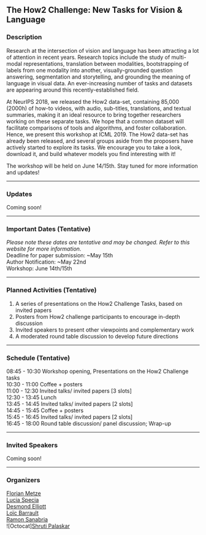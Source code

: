 ## The How2 Challenge: New Tasks for Vision & Language 

### Description
Research at the intersection of vision and language has been attracting a lot of attention in recent years. Research topics include the study of multi-modal representations, translation between modalities, bootstrapping of labels from one modality into another, visually-grounded question answering, segmentation and storytelling, and grounding the meaning of language in visual data. An ever-increasing number of tasks and datasets are appearing around this
recently-established field.

At NeurIPS 2018, we released the How2 data-set, containing 85,000 (2000h) of how-to videos, with audio, sub-titles, translations, and textual summaries, making it an ideal resource to bring together researchers working on these separate tasks. We hope that a common dataset will facilitate comparisons of tools and algorithms, and foster collaboration. Hence, we present this workshop at ICML 2019. The How2 data-set has already been released, and several groups aside from the proposers have actively started to explore its tasks. We encourage you to take a look, download it, and build whatever models you find interesting with it!

The workshop will be held on June 14/15th. Stay tuned for more information and updates!

* * *

### Updates
Coming soon!

* * *

### Important Dates (Tentative)
*Please note these dates are tentative and may be changed. 
Refer to this website for more information.*    
Deadline for paper submission: ~May 15th  
Author Notification: ~May 22nd  
Workshop: June 14th/15th  

* * *

### Planned Activities (Tentative)
1. A series of presentations on the How2 Challenge Tasks, based on invited papers  
2. Posters from How2 challenge participants to encourage in-depth discussion  
3. Invited speakers to present other viewpoints and complementary work  
4. A moderated round table discussion to develop future directions  

* * *

### Schedule (Tentative)
 08:45 - 10:30     Workshop opening, Presentations on the How2 Challenge tasks   
 10:30 - 11:00     Coffee + posters                                              
 11:00 - 12:30     Invited talks/ invited papers [3 slots]                       
 12:30 - 13:45     Lunch                                                         
 13:45 - 14:45     Invited talks/ invited papers [2 slots]                       
 14:45 - 15:45     Coffee + posters                                              
 15:45 - 16:45     Invited talks/ invited papers [2 slots]                       
 16:45 - 18:00     Round table discussion/ panel discussion; Wrap-up             

* * *

### Invited Speakers
Coming soon!

* * *

### Organizers
[Florian Metze](http://www.cs.cmu.edu/~fmetze/interACT/Home.html)  
[Lucia Specia](http://staffwww.dcs.shef.ac.uk/people/L.Specia/)  
[Desmond Elliott](https://elliottd.github.io)  
[Loïc Barrault](https://scholar.google.fr/citations?user=i4IBjw4AAAAJ&hl=fr&oi=ao)  
[Ramon Sanabria](https://scholar.google.com/citations?user=hoE7_YcAAAAJ)  
![Octocat][Shruti Palaskar](https://shrutijpalaskar.github.io)  


